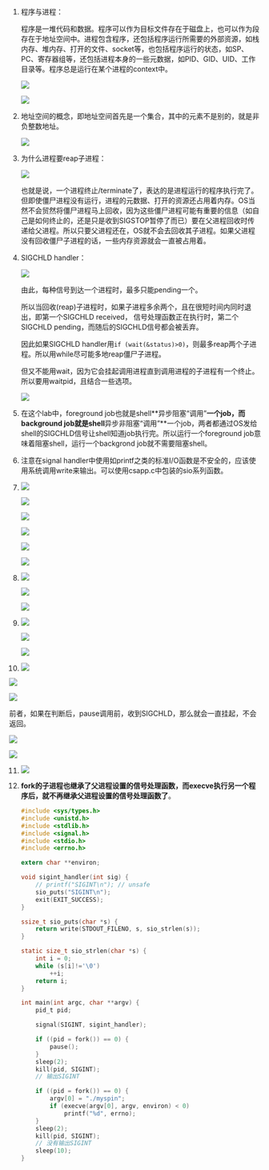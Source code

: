 1. 程序与进程：

   程序是一堆代码和数据。程序可以作为目标文件存在于磁盘上，也可以作为段存在于地址空间中。进程包含程序，还包括程序运行所需要的外部资源，如栈内存、堆内存、打开的文件、socket等，也包括程序运行的状态，如SP、PC、寄存器组等，还包括进程本身的一些元数据，如PID、GID、UID、工作目录等。程序总是运行在某个进程的context中。

   ![](./img/6.20.png)

   ![](./img/6.34.png)

2. 地址空间的概念，即地址空间首先是一个集合，其中的元素不是别的，就是非负整数地址。

   ![](./img/2.2.png)

3. 为什么进程要reap子进程：

   ![](./img/6.9.png)

   也就是说，一个进程终止/terminate了，表达的是进程运行的程序执行完了。但即使僵尸进程没有运行，进程的元数据、打开的资源还占用着内存。OS当然不会贸然将僵尸进程马上回收，因为这些僵尸进程可能有重要的信息（如自己是如何终止的，还是只是收到SIGSTOP暂停了而已）要在父进程回收时传递给父进程。所以只要父进程还在，OS就不会去回收其子进程。如果父进程没有回收僵尸子进程的话，一些内存资源就会一直被占用着。

4. SIGCHLD handler：

   ![](./img/6.21.png)

   由此，每种信号到达一个进程时，最多只能pending一个。

   所以当回收(reap)子进程时，如果子进程多余两个，且在很短时间内同时退出，即第一个SIGCHLD received，
   信号处理函数正在执行时，第二个SIGCHLD pending，而随后的SIGCHLD信号都会被丢弃。

   因此如果SIGCHLD handler用`if (wait(&status)>0)`，则最多reap两个子进程。所以用while尽可能多地reap僵尸子进程。

   但又不能用wait，因为它会挂起调用进程直到调用进程的子进程有一个终止。所以要用waitpid，且结合一些选项。

   ![](./img/6.22.png)

5. 在这个lab中，foreground job也就是shell**异步阻塞“调用”**一个job，而background job就是shell**异步非阻塞“调用”**一个job，两者都通过OS发给shell的SIGCHLD信号让shell知道job执行完。所以运行一个foreground job意味着阻塞shell，运行一个backgrond job就不需要阻塞shell。

6. 注意在signal handler中使用如printf之类的标准I/O函数是不安全的，应该使用系统调用write来输出。可以使用csapp.c中包装的sio系列函数。

7. ![](./img/6.1.png)

   ![](./img/6.2.png)

   ![](./img/6.3.png)

   ![](./img/6.4.png)

   ![](./img/6.5.png)

   ![](./img/6.6.png)

8. ![](./img/6.19.png)

   ![](./img/6.23.png)

   ![](./img/6.24.png)

9. ![](./img/6.25.png)

   ![](./img/6.26.png)

   ![](./img/6.27.png)

10. ![](./img/6.29.png)

   ![](./img/6.30.png)

   ![](./img/6.28.png)

   前者，如果在判断后，pause调用前，收到SIGCHLD，那么就会一直挂起，不会返回。

   ![](./img/6.31.png)

   ![](./img/6.32.png)

11. ![](./img/6.33.png)

12. **fork的子进程也继承了父进程设置的信号处理函数，而execve执行另一个程序后，就不再继承父进程设置的信号处理函数了**。

    ```c
    #include <sys/types.h>
    #include <unistd.h>
    #include <stdlib.h>
    #include <signal.h>
    #include <stdio.h>
    #include <errno.h>
    
    extern char **environ;
    
    void sigint_handler(int sig) {
        // printf("SIGINT\n"); // unsafe
    	sio_puts("SIGINT\n");
        exit(EXIT_SUCCESS);
    }
    
    ssize_t sio_puts(char *s) {
    	return write(STDOUT_FILENO, s, sio_strlen(s));
    }
    
    static size_t sio_strlen(char *s) {
    	int i = 0;
    	while (s[i]!='\0')
    		++i;
    	return i;
    }
    
    int main(int argc, char **argv) {
        pid_t pid;
    
        signal(SIGINT, sigint_handler);
    
        if ((pid = fork()) == 0) {
    		pause();
        }
        sleep(2);
        kill(pid, SIGINT);
        // 输出SIGINT
    
        if ((pid = fork()) == 0) {
    		argv[0] = "./myspin";
    		if (execve(argv[0], argv, environ) < 0)
    			printf("%d", errno);
        }
        sleep(2);
        kill(pid, SIGINT);
        // 没有输出SIGINT
        sleep(10);
    }
    ```

    

   

